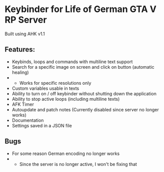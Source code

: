 # Keybinder for Life of German GTA V RP Server

Built using AHK v1.1

## Features:
- Keybinds, loops and commands with multiline text support
- Search for a specific image on screen and click on button (automatic healing)
- - Works for specific resolutions only
- Custom variables usable in texts
- Ability to turn on / off keybinder without shutting down the application
- Ability to stop active loops (including multiline texts)
- AFK Timer
- Autoupdate and patch notes (Currently disabled since server no longer works)
- Documentation
- Settings saved in a JSON file

## Bugs
- For some reason German encoding no longer works
- - Since the server is no longer active, I won't be fixing that
